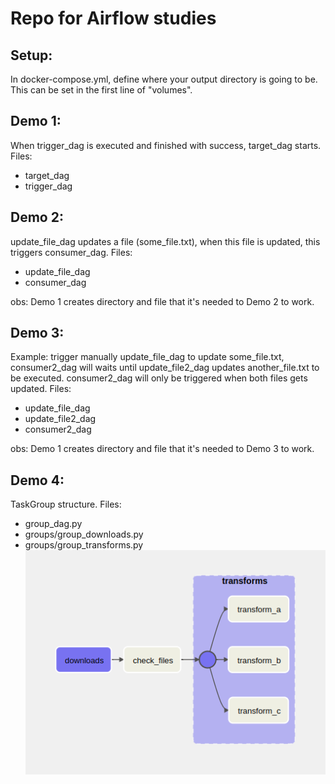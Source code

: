 # Repo for Airflow studies
## Setup:
In docker-compose.yml, define where your output directory is going to be. This can be set in the first line of "volumes".

## Demo 1:
When trigger_dag is executed and finished with success, target_dag starts. Files:
- target_dag
- trigger_dag

## Demo 2:
update_file_dag updates a file (some_file.txt), when this file is updated, this triggers consumer_dag. Files:
- update_file_dag
- consumer_dag

obs: Demo 1 creates directory and file that it's needed to Demo 2 to work.

## Demo 3:
Example: trigger manually update_file_dag to update some_file.txt, consumer2_dag will waits until update_file2_dag updates another_file.txt to be executed. consumer2_dag will only be triggered when both files gets updated. Files:
- update_file_dag
- update_file2_dag
- consumer2_dag

obs: Demo 1 creates directory and file that it's needed to Demo 3 to work.

## Demo 4:
TaskGroup structure. Files:
- group_dag.py
- groups/group_downloads.py
- groups/group_transforms.py
![TaskGroup Structure: "transforms" task is open to show subtasks](/imgs/taskgroup.png)
